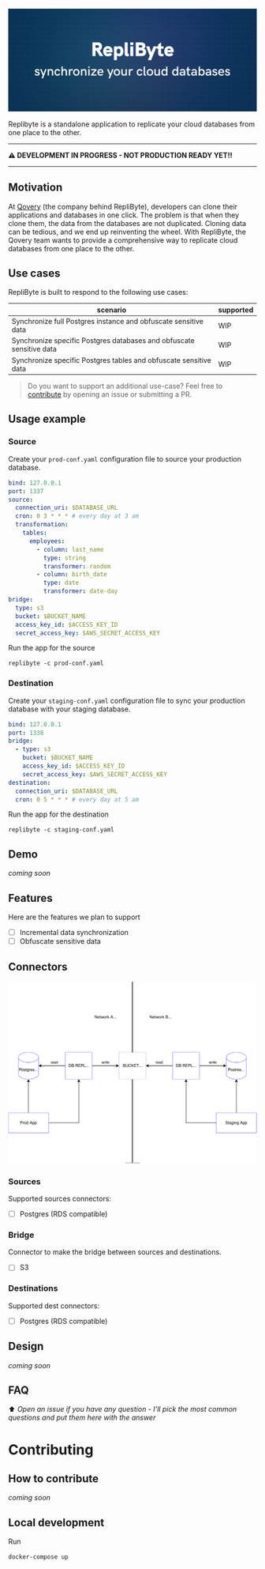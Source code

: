 ![replibyte cover](assets/replibyte%20-%20synchronize%20your%20cloud%20databases.jpg)

Replibyte is a standalone application to replicate your cloud databases from one place to the other.

---------

**⚠️ DEVELOPMENT IN PROGRESS - NOT PRODUCTION READY YET!!**

---------

## Motivation

At [Qovery](https://www.qovery.com) (the company behind RepliByte), developers can clone their applications and databases in one click. The problem is that when they clone them, the data from the databases are not duplicated. Cloning data can be tedious, and we end up reinventing the wheel. With RepliByte, the Qovery team wants to provide a comprehensive way to replicate cloud databases from one place to the other.

## Use cases

RepliByte is built to respond to the following use cases:

| scenario                                                             | supported       |
|----------------------------------------------------------------------|-----------------|
| Synchronize full Postgres instance and obfuscate sensitive data      | WIP             |
| Synchronize specific Postgres databases and obfuscate sensitive data | WIP             |
| Synchronize specific Postgres tables and obfuscate sensitive data    | WIP             |

> Do you want to support an additional use-case? Feel free to [contribute](#contributing) by opening an issue or submitting a PR.

## Usage example

### Source

Create your `prod-conf.yaml` configuration file to source your production database.

```yaml
bind: 127.0.0.1
port: 1337
source:
  connection_uri: $DATABASE_URL
  cron: 0 3 * * * # every day at 3 am
  transformation:
    tables:
      employees:
        - column: last_name
          type: string
          transformer: random 
        - column: birth_date
          type: date
          transformer: date-day
bridge:
  type: s3
  bucket: $BUCKET_NAME
  access_key_id: $ACCESS_KEY_ID
  secret_access_key: $AWS_SECRET_ACCESS_KEY
```

Run the app for the source

```shell
replibyte -c prod-conf.yaml
```

### Destination

Create your `staging-conf.yaml` configuration file to sync your production database with your staging database.

```yaml
bind: 127.0.0.1
port: 1338
bridge:
  - type: s3
    bucket: $BUCKET_NAME
    access_key_id: $ACCESS_KEY_ID
    secret_access_key: $AWS_SECRET_ACCESS_KEY
destination:
  connection_uri: $DATABASE_URL
  cron: 0 5 * * * # every day at 5 am
```

Run the app for the destination

```shell
replibyte -c staging-conf.yaml
```

## Demo

*coming soon*

## Features

Here are the features we plan to support

- [ ] Incremental data synchronization
- [ ] Obfuscate sensitive data

## Connectors

![connection diagram](assets/diagram.svg)

### Sources

Supported sources connectors:

- [ ] Postgres (RDS compatible)

### Bridge

Connector to make the bridge between sources and destinations.

- [ ] S3

### Destinations

Supported dest connectors:

- [ ] Postgres (RDS compatible)

## Design

*coming soon*

## FAQ

⬆️ *Open an issue if you have any question - I'll pick the most common questions and put them here with the answer*

# Contributing

## How to contribute

*coming soon*

## Local development

Run

```shell
docker-compose up
```
